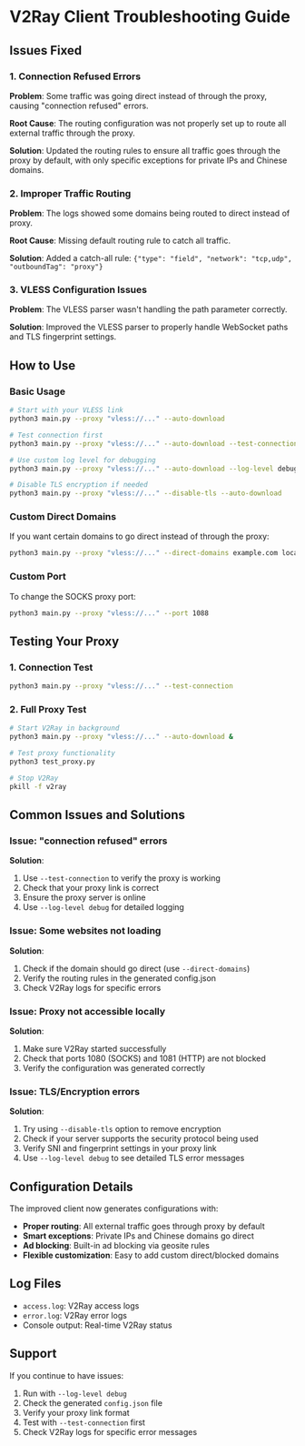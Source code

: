 # V2Ray Client Troubleshooting Guide

## Issues Fixed

### 1. Connection Refused Errors
**Problem**: Some traffic was going direct instead of through the proxy, causing "connection refused" errors.

**Root Cause**: The routing configuration was not properly set up to route all external traffic through the proxy.

**Solution**: Updated the routing rules to ensure all traffic goes through the proxy by default, with only specific exceptions for private IPs and Chinese domains.

### 2. Improper Traffic Routing
**Problem**: The logs showed some domains being routed to direct instead of proxy.

**Root Cause**: Missing default routing rule to catch all traffic.

**Solution**: Added a catch-all rule: `{"type": "field", "network": "tcp,udp", "outboundTag": "proxy"}`

### 3. VLESS Configuration Issues
**Problem**: The VLESS parser wasn't handling the path parameter correctly.

**Solution**: Improved the VLESS parser to properly handle WebSocket paths and TLS fingerprint settings.

## How to Use

### Basic Usage
```bash
# Start with your VLESS link
python3 main.py --proxy "vless://..." --auto-download

# Test connection first
python3 main.py --proxy "vless://..." --auto-download --test-connection

# Use custom log level for debugging
python3 main.py --proxy "vless://..." --auto-download --log-level debug

# Disable TLS encryption if needed
python3 main.py --proxy "vless://..." --disable-tls --auto-download
```

### Custom Direct Domains
If you want certain domains to go direct instead of through the proxy:

```bash
python3 main.py --proxy "vless://..." --direct-domains example.com localhost
```

### Custom Port
To change the SOCKS proxy port:

```bash
python3 main.py --proxy "vless://..." --port 1088
```

## Testing Your Proxy

### 1. Connection Test
```bash
python3 main.py --proxy "vless://..." --test-connection
```

### 2. Full Proxy Test
```bash
# Start V2Ray in background
python3 main.py --proxy "vless://..." --auto-download &

# Test proxy functionality
python3 test_proxy.py

# Stop V2Ray
pkill -f v2ray
```

## Common Issues and Solutions

### Issue: "connection refused" errors
**Solution**: 
1. Use `--test-connection` to verify the proxy is working
2. Check that your proxy link is correct
3. Ensure the proxy server is online
4. Use `--log-level debug` for detailed logging

### Issue: Some websites not loading
**Solution**:
1. Check if the domain should go direct (use `--direct-domains`)
2. Verify the routing rules in the generated config.json
3. Check V2Ray logs for specific errors

### Issue: Proxy not accessible locally
**Solution**:
1. Make sure V2Ray started successfully
2. Check that ports 1080 (SOCKS) and 1081 (HTTP) are not blocked
3. Verify the configuration was generated correctly

### Issue: TLS/Encryption errors
**Solution**:
1. Try using `--disable-tls` option to remove encryption
2. Check if your server supports the security protocol being used
3. Verify SNI and fingerprint settings in your proxy link
4. Use `--log-level debug` to see detailed TLS error messages

## Configuration Details

The improved client now generates configurations with:

- **Proper routing**: All external traffic goes through proxy by default
- **Smart exceptions**: Private IPs and Chinese domains go direct
- **Ad blocking**: Built-in ad blocking via geosite rules
- **Flexible customization**: Easy to add custom direct/blocked domains

## Log Files

- `access.log`: V2Ray access logs
- `error.log`: V2Ray error logs
- Console output: Real-time V2Ray status

## Support

If you continue to have issues:

1. Run with `--log-level debug`
2. Check the generated `config.json` file
3. Verify your proxy link format
4. Test with `--test-connection` first
5. Check V2Ray logs for specific error messages 